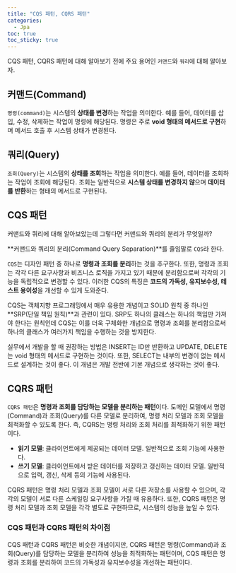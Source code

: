 ```yaml
---
title: "CQS 패턴, CQRS 패턴"
categories:
  - Jpa
toc: true
toc_sticky: true
---
```


CQS 패턴, CQRS 패턴에 대해 알아보기 전에 주요 용어인 `커맨드`와 `쿼리`에 대해 알아보자.

## 커맨드(Command)

`명령(command)`는 시스템의 **상태를 변경**하는 작업을 의미한다. 예를 들어, 데이터를 삽입, 수정, 삭제하는 작업이 명령에 해당된다. 명령은 주로 **void 형태의 메서드로 구현**하며 메서드 호출 후 시스템 상태가 변경된다.

## 쿼리(Query)

`조회(Query)`는 시스템의 **상태를 조회**하는 작업을 의미한다. 예를 들어, 데이터를 조회하는 작업이 조회에 해당된다. 조회는 일반적으로 **시스템 상태를 변경하지 않**으며 **데이터를 반환**하는 형태의 메서드로 구현된다.

## CQS 패턴

커맨드와 쿼리에 대해 알아보았는데 그렇다면 커맨드와 쿼리의 분리가 무엇일까?

**커맨드와 쿼리의 분리(Command Query Separation)**를 줄임말로 `CQS`라 한다. 

`CQS`는 디자인 패턴 중 하나로 **명령과 조회를 분리**하는 것을 추구한다. 또한, 명령과 조회는 각각 다른 요구사항과 비즈니스 로직을 가지고 있기 때문에 분리함으로써 각각의 기능을 독립적으로 변경할 수 있다. 이러한 CQS의 특징은 **코드의 가독성, 유지보수성, 테스트 용이성**을 개선할 수 있게 도와준다.

CQS는 객체지향 프로그래밍에서 매우 유용한 개념이고 SOLID 원칙 중 하나인 **SRP(단일 책임 원칙)**과 관련이 있다. SRP도 하나의 클래스는 하나의 책임만 가져야 한다는 원칙인데 CQS는 이를 더욱 구체화한 개념으로 명령과 조회를 분리함으로써 하나의 클래스가 여러가지 책임을 수행하는 것을 방지한다.

실무에서 개발을 할 때 권장하는 방법은 INSERT는 ID만 반환하고 UPDATE, DELETE는 void 형태의 메서드로 구현하는 것이다. 또한, SELECT는 내부의 변경이 없는 메서드로 설계하는 것이 좋다. 이 개념은 개발 전반에 기본 개념으로 생각하는 것이 좋다.

## CQRS 패턴

`CQRS 패턴`은 **명령과 조회를 담당하는 모델을 분리하는 패턴**이다. 도메인 모델에서 명령(Command)과 조회(Query)를 다른 모델로 분리하여, 명령 처리 모델과 조회 모델을 최적화할 수 있도록 한다. 즉, CQRS는 명령 처리와 조회 처리를 최적화하기 위한 패턴이다.

- **읽기 모델**: 클라이언트에게 제공되는 데이터 모델. 일반적으로 조회 기능에 사용한다.
- **쓰기 모델**: 클라이언트에서 받은 데이터를 저장하고 갱신하는 데이터 모델. 일반적으로 입력, 갱신, 삭제 등의 기능에 사용된다.

CQRS 패턴은 명령 처리 모델과 조회 모델이 서로 다른 저장소를 사용할 수 있으며, 각각의 모델이 서로 다른 스케일링 요구사항을 가질 때 유용하다. 또한, CQRS 패턴은 명령 처리 모델과 조회 모델을 각각 별도로 구현하므로, 시스템의 성능을 높일 수 있다.

### CQS 패턴과 CQRS 패턴의 차이점

CQS 패턴과 CQRS 패턴은 비슷한 개념이지만, CQRS 패턴은 명령(Command)과 조회(Query)를 담당하는 모델을 분리하여 성능을 최적화하는 패턴이며, CQS 패턴은 명령과 조회를 분리하여 코드의 가독성과 유지보수성을 개선하는 패턴이다.